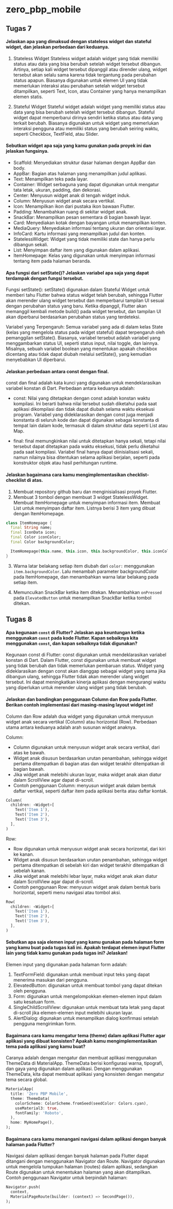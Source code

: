 # zero_pbp_mobile

## Tugas 7
#### Jelaskan apa yang dimaksud dengan stateless widget dan stateful widget, dan jelaskan perbedaan dari keduanya.
1. Stateless Widget
Stateless widget adalah widget yang tidak memiliki status atau data yang bisa berubah setelah widget tersebut dibangun. Artinya, setiap kali widget tersebut dipanggil atau dirender ulang, widget tersebut akan selalu sama karena tidak tergantung pada perubahan status apapun. Biasanya digunakan untuk elemen UI yang tidak memerlukan interaksi atau perubahan setelah widget tersebut ditampilkan, seperti Text, Icon, atau Container yang hanya menampilkan elemen statis.

2. Stateful Widget
Stateful widget adalah widget yang memiliki status atau data yang bisa berubah setelah widget tersebut dibangun. Stateful widget dapat memperbarui dirinya sendiri ketika status atau data yang terkait berubah. Biasanya digunakan untuk widget yang memerlukan interaksi pengguna atau memiliki status yang berubah seiring waktu, seperti Checkbox, TextField, atau Slider.

#### Sebutkan widget apa saja yang kamu gunakan pada proyek ini dan jelaskan fungsinya.
- Scaffold:
Menyediakan struktur dasar halaman dengan AppBar dan body.
- AppBar:
Bagian atas halaman yang menampilkan judul aplikasi.
- Text:
Menampilkan teks pada layar.
- Container:
Widget serbaguna yang dapat digunakan untuk mengatur tata letak, ukuran, padding, dan dekorasi.
- Center:
Menyusun widget anak di tengah widget induk.
- Column:
Menyusun widget anak secara vertikal.
- Icon:
Menampilkan ikon dari pustaka ikon bawaan Flutter.
- Padding:
Menambahkan ruang di sekitar widget anak.
- SnackBar:
Menampilkan pesan sementara di bagian bawah layar.
- Card:
Menyediakan kotak dengan bayangan untuk menampilkan konten.
- MediaQuery:
Menyediakan informasi tentang ukuran dan orientasi layar.
- InfoCard:
Kartu informasi yang menampilkan judul dan konten.
- StatelessWidget:
Widget yang tidak memiliki state dan hanya perlu dibangun sekali.
- List:
Menyimpan daftar item yang digunakan dalam aplikasi.
- ItemHomepage:
Kelas yang digunakan untuk menyimpan informasi tentang item pada halaman beranda.

#### Apa fungsi dari setState()? Jelaskan variabel apa saja yang dapat terdampak dengan fungsi tersebut.
Fungsi setState(): setState() digunakan dalam Stateful Widget untuk memberi tahu Flutter bahwa status widget telah berubah, sehingga Flutter akan merender ulang widget tersebut dan memperbarui tampilan UI sesuai dengan perubahan status yang baru.
Ketika dipanggil, Flutter akan memanggil kembali metode build() pada widget tersebut, dan tampilan UI akan diperbarui berdasarkan perubahan status yang terdeteksi.

Variabel yang Terpengaruh: Semua variabel yang ada di dalam kelas State (kelas yang mengelola status pada widget stateful) dapat terpengaruh oleh pemanggilan setState(). Biasanya, variabel tersebut adalah variabel yang menggambarkan status UI, seperti status input, nilai toggle, dan lainnya. Misalnya, sebuah variabel boolean yang menentukan apakah checkbox dicentang atau tidak dapat diubah melalui setState(), yang kemudian menyebabkan UI diperbarui.

#### Jelaskan perbedaan antara const dengan final.
const dan final adalah kata kunci yang digunakan untuk mendeklarasikan variabel konstan di Dart. Perbedaan antara keduanya adalah:
- const:
Nilai yang ditetapkan dengan const adalah konstan waktu kompilasi. Ini berarti bahwa nilai tersebut sudah diketahui pada saat aplikasi dikompilasi dan tidak dapat diubah selama waktu eksekusi program.
Variabel yang dideklarasikan dengan const juga menjadi konstanta di seluruh kode dan dapat digunakan sebagai konstanta di tempat lain dalam kode, termasuk di dalam struktur data seperti List atau Map.

- final:
final memungkinkan nilai untuk ditetapkan hanya sekali, tetapi nilai tersebut dapat ditetapkan pada waktu eksekusi, tidak perlu diketahui pada saat kompilasi.
Variabel final hanya dapat diinisialisasi sekali, namun nilainya bisa ditentukan selama aplikasi berjalan, seperti pada konstruktor objek atau hasil perhitungan runtime.

#### Jelaskan bagaimana cara kamu mengimplementasikan checklist-checklist di atas.
1. Membuat repository github baru dan menginisialisasi proyek Flutter.
2. Membuat 3 tombol dengan membuat 3 widget StatelessWidget. Membuat ItemHomepage untuk menyimpan informasi item. Membuat List untuk menyimpan daftar item. Listnya berisi 3 item yang dibuat dengan ItemHomepage.

```dart
class ItemHomepage {
  final String name;
  final IconData icon;
  final Color iconColor;
  final Color backgroundColor;

  ItemHomepage(this.name, this.icon, this.backgroundColor, this.iconColor);
}
```

3. Warna latar belakang setiap item diubah dari `color:` menggunakan `item.backgroundColor`. Lalu menambah parameter backgroundColor pada ItemHomepage, dan menambahkan warna latar belakang pada setiap item.

4. Memunculkan SnackBar ketika item ditekan. Menambahkan `onPressed` pada `ElevatedButton` untuk menampilkan SnackBar ketika tombol ditekan.

## Tugas 8
#### Apa kegunaan `const` di Flutter? Jelaskan apa keuntungan ketika menggunakan `const` pada kode Flutter. Kapan sebaiknya kita menggunakan `const`, dan kapan sebaiknya tidak digunakan?
Kegunaan const di Flutter: const digunakan untuk mendeklarasikan variabel konstan di Dart. Dalam Flutter, const digunakan untuk membuat widget yang tidak berubah dan tidak memerlukan pembaruan status. Widget yang dideklarasikan dengan const akan dianggap sebagai widget yang sama jika dibangun ulang, sehingga Flutter tidak akan merender ulang widget tersebut. Ini dapat meningkatkan kinerja aplikasi dengan mengurangi waktu yang diperlukan untuk merender ulang widget yang tidak berubah. 

#### Jelaskan dan bandingkan penggunaan Column dan Row pada Flutter. Berikan contoh implementasi dari masing-masing layout widget ini!
Column dan Row adalah dua widget yang digunakan untuk menyusun widget anak secara vertikal (Column) atau horizontal (Row). Perbedaan utama antara keduanya adalah arah susunan widget anaknya.

Column:
- Column digunakan untuk menyusun widget anak secara vertikal, dari atas ke bawah.
- Widget anak disusun berdasarkan urutan penambahan, sehingga widget pertama ditempatkan di bagian atas dan widget terakhir ditempatkan di bagian bawah.
- Jika widget anak melebihi ukuran layar, maka widget anak akan diatur dalam ScrollView agar dapat di-scroll.
- Contoh penggunaan Column: menyusun widget anak dalam bentuk daftar vertikal, seperti daftar item pada aplikasi berita atau daftar kontak.

```dart
Column(
  children: <Widget>[
    Text('Item 1'),
    Text('Item 2'),
    Text('Item 3'),
  ],
)
```

Row:
- Row digunakan untuk menyusun widget anak secara horizontal, dari kiri ke kanan.
- Widget anak disusun berdasarkan urutan penambahan, sehingga widget pertama ditempatkan di sebelah kiri dan widget terakhir ditempatkan di sebelah kanan.
- Jika widget anak melebihi lebar layar, maka widget anak akan diatur dalam ScrollView agar dapat di-scroll.
- Contoh penggunaan Row: menyusun widget anak dalam bentuk baris horizontal, seperti menu navigasi atau tombol aksi.

```dart
Row(
  children: <Widget>[
    Text('Item 1'),
    Text('Item 2'),
    Text('Item 3'),
  ],
)
```

####  Sebutkan apa saja elemen input yang kamu gunakan pada halaman form yang kamu buat pada tugas kali ini. Apakah terdapat elemen input Flutter lain yang tidak kamu gunakan pada tugas ini? Jelaskan!
Elemen input yang digunakan pada halaman form adalah:
1. TextFormField: digunakan untuk membuat input teks yang dapat menerima masukan dari pengguna.
2. ElevatedButton: digunakan untuk membuat tombol yang dapat ditekan oleh pengguna.
3. Form: digunakan untuk mengelompokkan elemen-elemen input dalam satu kesatuan form.
4. SingleChildScrollView: digunakan untuk membuat tata letak yang dapat di-scroll jika elemen-elemen input melebihi ukuran layar.
5. AlertDialog: digunakan untuk menampilkan dialog konfirmasi setelah pengguna mengirimkan form.

#### Bagaimana cara kamu mengatur tema (theme) dalam aplikasi Flutter agar aplikasi yang dibuat konsisten? Apakah kamu mengimplementasikan tema pada aplikasi yang kamu buat?
Caranya adalah dengan mengatur dan membuat aplikasi menggunakan ThemeData di MaterialApp. ThemeData berisi konfigurasi warna, tipografi, dan gaya yang digunakan dalam aplikasi. Dengan menggunakan ThemeData, kita dapat membuat aplikasi yang konsisten dengan mengatur tema secara global.

```dart
MaterialApp(
  title: 'Zero PBP Mobile',
  theme: ThemeData(
    colorScheme: ColorScheme.fromSeed(seedColor: Colors.cyan),
    useMaterial3: true,
    fontFamily: 'Roboto',
  ),
  home: MyHomePage(),
);
```

#### Bagaimana cara kamu menangani navigasi dalam aplikasi dengan banyak halaman pada Flutter?
Navigasi dalam aplikasi dengan banyak halaman pada Flutter dapat ditangani dengan menggunakan Navigator dan Route. Navigator digunakan untuk mengelola tumpukan halaman (routes) dalam aplikasi, sedangkan Route digunakan untuk menentukan halaman yang akan ditampilkan. Contoh penggunaan Navigator untuk berpindah halaman:

```dart
Navigator.push(
  context,
  MaterialPageRoute(builder: (context) => SecondPage()),
);
```